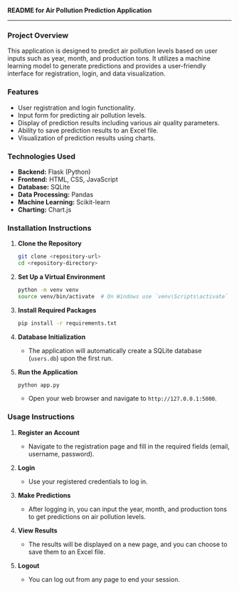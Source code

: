 **README for Air Pollution Prediction Application**

---

### **Project Overview**
This application is designed to predict air pollution levels based on user inputs such as year, month, and production tons. It utilizes a machine learning model to generate predictions and provides a user-friendly interface for registration, login, and data visualization.

### **Features**
- User registration and login functionality.
- Input form for predicting air pollution levels.
- Display of prediction results including various air quality parameters.
- Ability to save prediction results to an Excel file.
- Visualization of prediction results using charts.

### **Technologies Used**
- **Backend:** Flask (Python)
- **Frontend:** HTML, CSS, JavaScript
- **Database:** SQLite
- **Data Processing:** Pandas
- **Machine Learning:** Scikit-learn
- **Charting:** Chart.js

### **Installation Instructions**
1. **Clone the Repository**
   ```bash
   git clone <repository-url>
   cd <repository-directory>
   ```

2. **Set Up a Virtual Environment**
   ```bash
   python -m venv venv
   source venv/bin/activate  # On Windows use `venv\Scripts\activate`
   ```

3. **Install Required Packages**
   ```bash
   pip install -r requirements.txt
   ```

4. **Database Initialization**
   - The application will automatically create a SQLite database (`users.db`) upon the first run.

5. **Run the Application**
   ```bash
   python app.py
   ```
   - Open your web browser and navigate to `http://127.0.0.1:5000`.

### **Usage Instructions**
1. **Register an Account**
   - Navigate to the registration page and fill in the required fields (email, username, password).

2. **Login**
   - Use your registered credentials to log in.

3. **Make Predictions**
   - After logging in, you can input the year, month, and production tons to get predictions on air pollution levels.

4. **View Results**
   - The results will be displayed on a new page, and you can choose to save them to an Excel file.

5. **Logout**
   - You can log out from any page to end your session.


